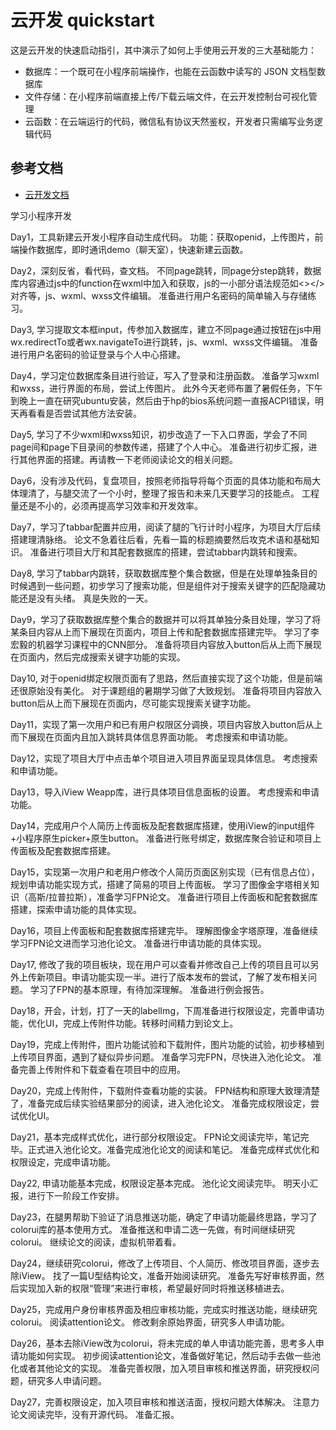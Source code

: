 # 云开发 quickstart

这是云开发的快速启动指引，其中演示了如何上手使用云开发的三大基础能力：

- 数据库：一个既可在小程序前端操作，也能在云函数中读写的 JSON 文档型数据库
- 文件存储：在小程序前端直接上传/下载云端文件，在云开发控制台可视化管理
- 云函数：在云端运行的代码，微信私有协议天然鉴权，开发者只需编写业务逻辑代码

## 参考文档

- [云开发文档](https://developers.weixin.qq.com/miniprogram/dev/wxcloud/basis/getting-started.html)

学习小程序开发

Day1，工具新建云开发小程序自动生成代码。
功能：获取openid，上传图片，前端操作数据库，即时通讯demo（聊天室），快速新建云函数。

Day2，深刻反省，看代码，查文档。
不同page跳转，同page分step跳转，数据库内容通过js中的function在wxml中加入和获取，js的一小部分语法规范如<></>对齐等，js、wxml、wxss文件编辑。
准备进行用户名密码的简单输入与存储练习。

Day3, 学习提取文本框input，传参加入数据库，建立不同page通过按钮在js中用wx.redirectTo或者wx.navigateTo进行跳转，js、wxml、wxss文件编辑。
准备进行用户名密码的验证登录与个人中心搭建。

Day4，学习定位数据库条目进行验证，写入了登录和注册函数。
准备学习wxml和wxss，进行界面的布局，尝试上传图片。
此外今天老师布置了暑假任务，下午到晚上一直在研究ubuntu安装，然后由于hp的bios系统问题一直报ACPI错误，明天再看看是否尝试其他方法安装。

Day5, 学习了不少wxml和wxss知识，初步改造了一下入口界面，学会了不同page间和page下目录间的参数传递，搭建了个人中心。
准备进行初步汇报，进行其他界面的搭建。再请教一下老师阅读论文的相关问题。

Day6，没有涉及代码，复盘项目，按照老师指导将每个页面的具体功能和布局大体理清了，与腿交流了一个小时，整理了报告和未来几天要学习的技能点。
工程量还是不小的，必须再提高学习效率和开发效率。

Day7，学习了tabbar配置并应用，阅读了腿的飞行计时小程序，为项目大厅后续搭建理清脉络。
论文不急着往后看，先看一篇的标题摘要然后攻克术语和基础知识。
准备进行项目大厅和其配套数据库的搭建，尝试tabbar内跳转和搜索。

Day8, 学习了tabbar内跳转，获取数据库整个集合数据，但是在处理单独条目的时候遇到一些问题，初步学习了搜索功能，但是组件对于搜索关键字的匹配隐藏功能还是没有头绪。
真是失败的一天。

Day9，学习了获取数据库整个集合的数据并可以将其单独分条目处理，学习了将某条目内容从上而下展现在页面内，项目上传和配套数据库搭建完毕。
学习了李宏毅的机器学习课程中的CNN部分。
准备将项目内容放入button后从上而下展现在页面内，然后完成搜索关键字功能的实现。

Day10, 对于openid绑定权限页面有了思路，然后直接实现了这个功能，但是前端还很原始没有美化。
对于课题组的暑期学习做了大致规划。
准备将项目内容放入button后从上而下展现在页面内，尽可能实现搜索关键字功能。

Day11，实现了第一次用户和已有用户权限区分调换，项目内容放入button后从上而下展现在页面内且加入跳转具体信息界面功能。
考虑搜索和申请功能。

Day12，实现了项目大厅中点击单个项目进入项目界面呈现具体信息。
考虑搜索和申请功能。

Day13，导入iView Weapp库，进行具体项目信息面板的设置。
考虑搜索和申请功能。

Day14，完成用户个人简历上传面板及配套数据库搭建，使用iView的input组件+小程序原生picker+原生button。
准备进行账号绑定，数据库聚合验证和项目上传面板及配套数据库搭建。

Day15，实现第一次用户和老用户修改个人简历页面区别实现（已有信息占位），规划申请功能实现方式，搭建了简易的项目上传面板。
学习了图像金字塔相关知识（高斯/拉普拉斯），准备学习FPN论文。
准备进行项目上传面板和配套数据库搭建，探索申请功能的具体实现。

Day16，项目上传面板和配套数据库搭建完毕。
理解图像金字塔原理，准备继续学习FPN论文进而学习池化论文。
准备进行申请功能的具体实现。

Day17, 修改了我的项目板块，现在用户可以查看并修改自己上传的项目且可以另外上传新项目。申请功能实现一半。进行了版本发布的尝试，了解了发布相关问题。
学习了FPN的基本原理，有待加深理解。
准备进行例会报告。

Day18，开会，计划，打了一天的labelImg，下周准备进行权限设定，完善申请功能，优化UI，完成上传附件功能。转移时间精力到论文上。

Day19，完成上传附件，图片功能试验和下载附件，图片功能的试验，初步移植到上传项目界面，遇到了疑似异步问题。
准备学习完FPN，尽快进入池化论文。
准备完善上传附件和下载查看在项目中的应用。

Day20，完成上传附件，下载附件查看功能的实装。
FPN结构和原理大致理清楚了，准备完成后续实验结果部分的阅读，进入池化论文。
准备完成权限设定，尝试优化UI。

Day21，基本完成样式优化，进行部分权限设定。
FPN论文阅读完毕，笔记完毕。正式进入池化论文。准备完成池化论文的阅读和笔记。
准备完成样式优化和权限设定，完成申请功能。

Day22, 申请功能基本完成，权限设定基本完成。
池化论文阅读完毕。
明天小汇报，进行下一阶段工作安排。

Day23，在腿男帮助下验证了消息推送功能，确定了申请功能最终思路，学习了colorui库的基本使用方式。
准备推送和申请二选一先做，有时间继续研究colorui。
继续论文的阅读，虚拟机带着看。

Day24，继续研究colorui，修改了上传项目、个人简历、修改项目界面，逐步去除iView。
找了一篇U型结构论文，准备开始阅读研究。
准备先写好审核界面，然后实现加入新的权限“管理”来进行审核，希望最好同时将推送移植进去。

Day25，完成用户身份审核界面及相应审核功能，完成实时推送功能，继续研究colorui。
阅读attention论文。
修改剩余原始界面，研究多人申请功能。

Day26，基本去除iView改为colorui，将未完成的单人申请功能完善，思考多人申请功能如何实现。
初步阅读attention论文，准备做好笔记，然后动手去做一些池化或者其他论文的实现。
准备完善权限，加入项目审核和推送界面，研究授权问题，研究多人申请问题。

Day27，完善权限设定，加入项目审核和推送洁面，授权问题大体解决。
注意力论文阅读完毕，没有开源代码。
准备汇报。
